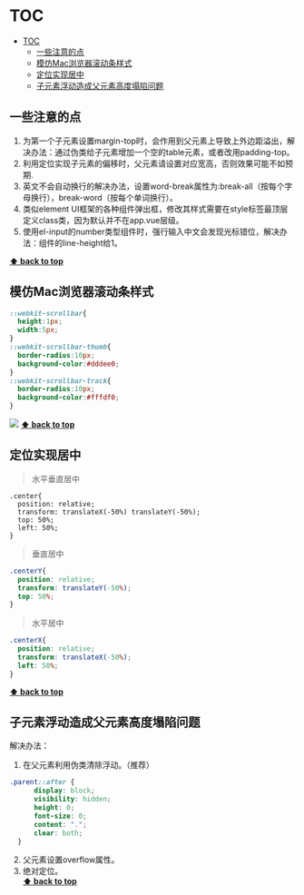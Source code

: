 # TOC
- [TOC](#toc)
  - [一些注意的点](#一些注意的点)
  - [模仿Mac浏览器滚动条样式](#模仿mac浏览器滚动条样式)
  - [定位实现居中](#定位实现居中)
  - [子元素浮动造成父元素高度塌陷问题](#子元素浮动造成父元素高度塌陷问题)
   

## 一些注意的点
1. 为第一个子元素设置margin-top时，会作用到父元素上导致上外边距溢出，解决办法：通过伪类给子元素增加一个空的table元素，或者改用padding-top。
2. 利用定位实现子元素的偏移时，父元素请设置对应宽高，否则效果可能不如预期.
3. 英文不会自动换行的解决办法，设置word-break属性为:break-all（按每个字母换行），break-word（按每个单词换行）。
4. 类似element UI框架的各种组件弹出框，修改其样式需要在style标签最顶层定义class类，因为默认并不在app.vue层级。
5. 使用el-input的number类型组件时，强行输入中文会发现光标错位，解决办法：组件的line-height给1。

**[⬆ back to top](#TOC)**

## 模仿Mac浏览器滚动条样式

```css
::webkit-scrollbar{
  height:1px;
  width:5px;
}
::webkit-scrollbar-thumb{
  border-radius:10px;
  background-color:#dddee0;
}
::webkit-scrollbar-track{
  border-radius:10px;
  background-color:#fffdf0;
}
```
![](https://cdn.jsdelivr.net/gh/Leonvanx/picgo-repo/image/20220210160707.png)
**[⬆ back to top](#TOC)**

## 定位实现居中
> 水平垂直居中

```csss
.center{
  position: relative;
  transform: translateX(-50%) translateY(-50%);
  top: 50%;
  left: 50%;
}
```
> 垂直居中

```css
.centerY{
  position: relative;
  transform: translateY(-50%);
  top: 50%;
}
```
> 水平居中

```css
.centerX{
  position: relative;
  transform: translateX(-50%);
  left: 50%;
}
```
**[⬆ back to top](#TOC)**

## 子元素浮动造成父元素高度塌陷问题
解决办法：
  1. 在父元素利用伪类清除浮动。（推荐）
  ```css
  .parent::after {
		display: block;
		visibility: hidden;
		height: 0;
		font-size: 0;
		content: ".";
		clear: both;
	}
  ```
  2. 父元素设置overflow属性。  
  3. 绝对定位。  
**[⬆ back to top](#TOC)**




